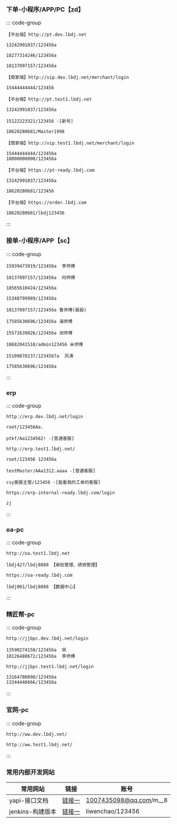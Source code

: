 ### 下单-小程序/APP/PC【zd】

::: code-group

```[dev]
【平台端】http://pt.dev.lbdj.net

13242991037/123456a

18277314246/123456a

18137097157/123456a

【商家端】http://vip.dev.lbdj.net/merchant/login

15444444444/123456
```

```[test1]
【平台端】http://pt.test1.lbdj.net

13242991037/123456a

15122223321/123456 -[新号]

18620280681/Master1998

【商家端】http://vip.test1.lbdj.net/merchant/login  

15444444444/123456a
18000000000/123456a
```

```[ready]
【平台端】https://pt-ready.lbdj.com

13242991037/123456a

18620280681/123456
```

```[正式]
【平台端】https://order.lbdj.com

18620280681/lbdj123456
```

:::



### 接单-小程序/APP【sc】

::: code-group

```[dev]
15939473919/123456a  李师傅

18137097157/123456a  何师傅

18565610424/123456a

15348799989/123456a
```

```[test1]
18137097157/123456a 鲁师傅(振振)

17585630696/123456a 海师傅

15571639026/123456a 测师傅

18682041510/admin123456 米师傅
```

```[ready]
15109878237/1234567a  风涛

17585630696/123456a
```

:::



### erp

::: code-group

```[dev]
http://erp.dev.lbdj.net/login

root/123456Aa.

ptkf/Aa1234562! -[普通客服]
```

```[test1]
http://erp.test1.lbdj.net/

root/123456 123456a

testMaster/AAa1312.aaaa -[普通客服]

csy客服主管/123456 -[能看我的工单的客服]
```

```[ready]
https://erp-internal-ready.lbdj.com/login

zj
```

:::



### oa-pc

::: code-group

```[test1]
http://oa.test1.lbdj.net

lbdj427/lbdj8888 【审批管理、绩效管理】
```

```[ready]
https://oa-ready.lbdj.com

lbdj001/lbdj8888 【数据中心】
```

:::



### 精匠帮-pc

::: code-group

```[dev]
http://jjbpc.dev.lbdj.net/login

13590274150/123456a  宋
18126488672/123456a  李师傅
```

```[test1]
http://jjbpc.test1.lbdj.net/login

13164780098/123456a
13244446666/123456a
```

:::



### 官网-pc

::: code-group

```[dev]
http://ww.dev.lbdj.net/
```

```[test1]
http://ww.test1.lbdj.net/
```

:::



### 常用内部开发网站

| 常用网站         | 链接                                                | 账号                   |
| ---------------- | --------------------------------------------------- | ---------------------- |
| yapi-接口文档    | [链接一](http://yapi.ops.lbdj.net/)                 | 1007435098@qq.com/m__8 |
| jenkins-构建版本 | [链接一](http://192.168.100.30:8080/login?from=%2F) | liwenchao/123456       |

